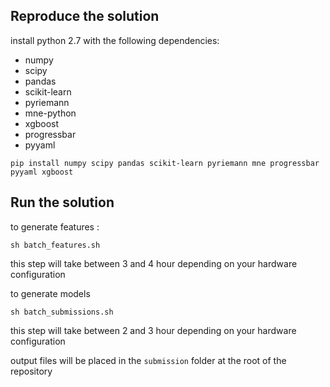 ## Reproduce the solution

install python 2.7 with the following dependencies:

- numpy
- scipy
- pandas
- scikit-learn
- pyriemann
- mne-python
- xgboost
- progressbar
- pyyaml


`pip install numpy scipy pandas scikit-learn pyriemann mne progressbar pyyaml xgboost`

## Run the solution

to generate features :

`sh batch_features.sh`

this step will take between 3 and 4 hour depending on your hardware configuration

to generate models

`sh batch_submissions.sh`

this step will take between 2 and 3 hour depending on your hardware configuration

output files will be placed in the `submission` folder at the root of the repository
